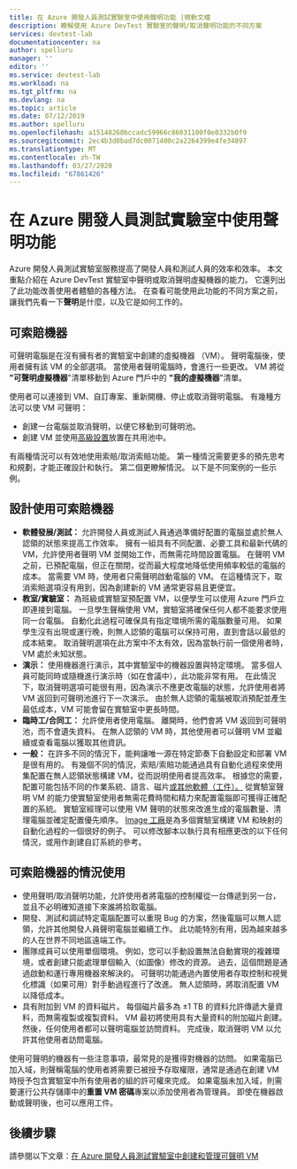 ```yaml
---
title: 在 Azure 開發人員測試實驗室中使用聲明功能 |微軟文檔
description: 瞭解使用 Azure DevTest 實驗室的聲明/取消聲明功能的不同方案
services: devtest-lab
documentationcenter: na
author: spelluru
manager: ''
editor: ''
ms.service: devtest-lab
ms.workload: na
ms.tgt_pltfrm: na
ms.devlang: na
ms.topic: article
ms.date: 07/12/2019
ms.author: spelluru
ms.openlocfilehash: a15148260bccadc59966c86031100f0e0332b0f9
ms.sourcegitcommit: 2ec4b3d0bad7dc0071400c2a2264399e4fe34897
ms.translationtype: MT
ms.contentlocale: zh-TW
ms.lasthandoff: 03/27/2020
ms.locfileid: "67861426"
---
```

# <a name="use-claim-capabilities-in-azure-devtest-labs"></a>在 Azure 開發人員測試實驗室中使用聲明功能
Azure 開發人員測試實驗室服務提高了開發人員和測試人員的效率和效率。 本文重點介紹在 Azure DevTest 實驗室中聲明或取消聲明虛擬機器的能力。 它還列出了此功能改善使用者體驗的各種方法。 在查看可能使用此功能的不同方案之前，讓我們先看一下**聲明**是什麼，以及它是如何工作的。

## <a name="claimable-machines"></a>可索賠機器
可聲明電腦是在沒有擁有者的實驗室中創建的虛擬機器 （VM）。 聲明電腦後，使用者擁有該 VM 的全部選項。 當使用者聲明電腦時，會進行一些更改。 VM 將從 **"可聲明虛擬機器**"清單移動到 Azure 門戶中的 **"我的虛擬機器**"清單。 

使用者可以連接到 VM、自訂專案、重新開機、停止或取消聲明電腦。 有幾種方法可以使 VM 可聲明：

- 創建一台電腦並取消聲明，以便它移動到可聲明池。 
- 創建 VM 並使用[高級設置](https://azure.microsoft.com/updates/azure-devtest-labs-claim-lab-vms-from-a-shared-pool/)放置在共用池中。

有兩種情況可以有效地使用索賠/取消索賠功能。 第一種情況需要更多的預先思考和規劃，才能正確設計和執行。 第二個更瞭解情況。 以下是不同案例的一些示例。

## <a name="designed-use-of-claimable-machines"></a>設計使用可索賠機器

- **軟體發展/測試：** 允許開發人員或測試人員通過準備好配置的電腦並處於無人認領的狀態來提高工作效率。 擁有一組具有不同配置、必要工具和最新代碼的 VM，允許使用者聲明 VM 並開始工作，而無需花時間設置電腦。 在聲明 VM 之前，已預配電腦，但正在關閉，從而最大程度地降低使用頻率較低的電腦的成本。 當需要 VM 時，使用者只需聲明啟動電腦的 VM。 在這種情況下，取消索賠選項沒有用到，因為創建新的 VM 通常更容易且更便宜。
- **教室/實驗室：** 為班級或實驗室預配置 VM，以便學生可以使用 Azure 門戶立即連接到電腦。  一旦學生聲稱使用 VM，實驗室將確保任何人都不能要求使用同一台電腦。 自動化此過程可確保具有指定環境所需的電腦數量可用。 如果學生沒有出現或運行晚，則無人認領的電腦可以保持可用，直到會話以最低的成本結束。 取消聲明選項在此方案中不太有效，因為當執行前一個使用者時，VM 處於未知狀態。
- **演示：** 使用機器進行演示，其中實驗室中的機器設置與特定環境。 當多個人員可能同時或隨機進行演示時（如在會議中），此功能非常有用。 在此情況下，取消聲明選項可能很有用，因為演示不應更改電腦的狀態，允許使用者將 VM 返回到可聲明池進行下一次演示。 由於無人認領的電腦被取消預配並產生最低成本，VM 可能會留在實驗室中更長時間。
- **臨時工/合同工：** 允許使用者使用電腦。 離開時，他們會將 VM 返回到可聲明池，而不會遺失資料。 在無人認領的 VM 時，其他使用者可以聲明 VM 並繼續或查看電腦以獲取其他資訊。
- **一般：** 在許多不同的情況下，能夠讓唯一源在特定節奏下自動設定和部署 VM 是很有用的。 有幾個不同的情況，索賠/索賠功能通過具有自動化過程來使用集配置在無人認領狀態構建 VM，從而説明使用者提高效率。 根據您的需要，配置可能包括不同的作業系統、語言、磁片[或其他軟體（工件）。](devtest-lab-artifact-author.md) 從實驗室聲明 VM 的能力使實驗室使用者無需花費時間和精力來配置電腦即可獲得正確配置的系統。 實驗室經理可以使用 VM 聲明的狀態來改進生成的電腦數量、清理電腦並確定配置優先順序。 [Image 工廠](image-factory-create.md)是為多個實驗室構建 VM 和映射的自動化過程的一個很好的例子。 可以修改腳本以執行具有相應更改的以下任何情況，或用作創建自訂系統的參考。

## <a name="situational-use-of-claimable-machines"></a>可索賠機器的情況使用

- 使用聲明/取消聲明功能，允許使用者將電腦的控制權從一台傳遞到另一台，並且不必明確知道接下來誰將拾取電腦。
- 開發、測試和調試特定電腦配置可以重現 Bug 的方案，然後電腦可以無人認領，允許其他開發人員聲明電腦並繼續工作。 此功能特別有用，因為越來越多的人在世界不同地區遠端工作。 
- 團隊成員可以使用單個環境。 例如，您可以手動設置無法自動實現的複雜環境，或者創建只能處理單個輸入（如圖像）修改的資源。 過去，這個問題是通過啟動和運行專用機器來解決的。 可聲明功能通過內置使用者存取控制和視覺化標識（如果可用）對手動過程進行了改進。 無人認領時，將取消配置 VM 以降低成本。
- 具有附加到 VM 的資料磁片。 每個磁片最多為 ±1 TB 的資料允許傳遞大量資料，而無需複製或複製資料。 VM 最初將使用具有大量資料的附加磁片創建。  然後，任何使用者都可以聲明電腦並訪問資料。 完成後，取消聲明 VM 以允許其他使用者訪問電腦。

使用可聲明的機器有一些注意事項，最常見的是獲得對機器的訪問。 如果電腦已加入域，則聲稱電腦的使用者將需要已被授予存取權限，通常是通過在創建 VM 時授予包含實驗室中所有使用者的組的許可權來完成。 如果電腦未加入域，則需要運行公共存儲庫中的**重置 VM 密碼**專案以添加使用者為管理員。  即使在機器啟動或聲明後，也可以應用工件。

## <a name="next-steps"></a>後續步驟
請參閱以下文章：[在 Azure 開發人員測試實驗室中創建和管理可聲明 VM](devtest-lab-add-claimable-vm.md)
